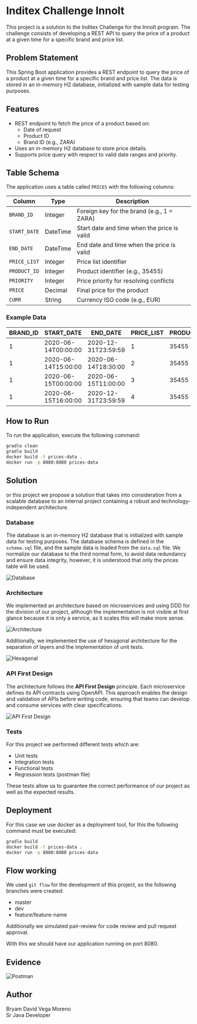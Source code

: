 # Inditex Challenge InnoIt

This project is a solution to the Inditex Challenge for the InnoIt program. The challenge consists of developing a REST API to query the price of a product at a given time for a specific brand and price list.


## Problem Statement

This Spring Boot application provides a REST endpoint to query the price of a product at a given time for a specific brand and price list. The data is stored in an in-memory H2 database, initialized with sample data for testing purposes.

## Features
- REST endpoint to fetch the price of a product based on:
    - Date of request
    - Product ID
    - Brand ID (e.g., ZARA)
- Uses an in-memory H2 database to store price details.
- Supports price query with respect to valid date ranges and priority.

## Table Schema

The application uses a table called `PRICES` with the following columns:

| Column        | Type         | Description                                               |
|---------------|--------------|-----------------------------------------------------------|
| `BRAND_ID`    | Integer      | Foreign key for the brand (e.g., 1 = ZARA)                |
| `START_DATE`  | DateTime     | Start date and time when the price is valid               |
| `END_DATE`    | DateTime     | End date and time when the price is valid                 |
| `PRICE_LIST`  | Integer      | Price list identifier                                      |
| `PRODUCT_ID`  | Integer      | Product identifier (e.g., 35455)                           |
| `PRIORITY`    | Integer      | Price priority for resolving conflicts                     |
| `PRICE`       | Decimal      | Final price for the product                               |
| `CURR`        | String       | Currency ISO code (e.g., EUR)                             |

### Example Data

| BRAND_ID | START_DATE             | END_DATE               | PRICE_LIST | PRODUCT_ID | PRIORITY | PRICE  | CURR |
|----------|------------------------|------------------------|------------|------------|----------|--------|------|
| 1        | 2020-06-14T00:00:00    | 2020-12-31T23:59:59    | 1          | 35455      | 0        | 35.50  | EUR  |
| 1        | 2020-06-14T15:00:00    | 2020-06-14T18:30:00    | 2          | 35455      | 1        | 25.45  | EUR  |
| 1        | 2020-06-15T00:00:00    | 2020-06-15T11:00:00    | 3          | 35455      | 1        | 30.50  | EUR  |
| 1        | 2020-06-15T16:00:00    | 2020-12-31T23:59:59    | 4          | 35455      | 1        | 38.95  | EUR  |

## How to Run

To run the application, execute the following command:

```bash
gradle clean
gradle build
docker build -t prices-data .
docker run -p 8080:8080 prices-data
```


## Solution

or this project we propose a solution that takes into consideration from a scalable database to an internal project containing a robust and technology-independent architecture.

### Database

The database is an in-memory H2 database that is initialized with sample data for testing purposes. The database schema is defined in the `schema.sql` file, and the sample data is loaded from the `data.sql` file.
We normalize our database to the third normal form, to avoid data redundancy and ensure data integrity, however, it is understood that only the prices table will be used.

![Database](./img/database.png)

### Architecture

We implemented an architecture based on microservices and using DDD for the division of our project, although the implementation is not visible at first glance because it is only a service, as it scales this will make more sense.

![Architecture](./img/architecture.png)

Additionally, we implemented the use of hexagonal architecture for the separation of layers and the implementation of unit tests.

![Hexagonal](https://miro.medium.com/v2/resize:fit:1400/format:webp/1*cFWrVyzHkQnB8AGYm1x8gA.png)

### API First Design

The architecture follows the **API First Design** principle. Each microservice defines its API contracts using OpenAPI. This approach enables the design and validation of APIs before writing code, ensuring that teams can develop and consume services with clear specifications.

![API First Design](./img/openapi.png)

### Tests 

For this project we performed different tests which are:

- Unit tests
- Integration tests
- Functional tests
- Regression tests (postman file)

These tests allow us to guarantee the correct performance of our project as well as the expected results.

## Deployment

For this case we use docker as a deployment tool, for this the following command must be executed:

```bash
gradle build
docker build -t prices-data .
docker run -p 8080:8080 prices-data
```
## Flow working
We used `git flow` for the development of this project, so the following branches were created:
- master
- dev
- feature/feature-name

Additionally we simulated pair-review for code review and pull request approval.

With this we should have our application running on port 8080.

## Evidence
![Postman](./img/evidence.png)

## Author
Bryam David Vega Moreno <br>
Sr Java Developer
